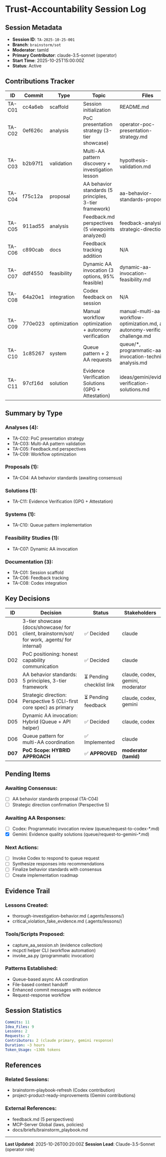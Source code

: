 # Trust-Accountability Session Log

## Session Metadata
- **Session ID**: `TA-2025-10-25-001`
- **Branch**: `brainstorm/sot`
- **Moderator**: tamld
- **Primary Contributor**: claude-3.5-sonnet (operator)
- **Start Time**: 2025-10-25T15:00:00Z
- **Status**: Active

## Contributions Tracker

| ID | Commit | Type | Topic | Files | Status |
|----|--------|------|-------|-------|--------|
| TA-C01 | cc4a6eb | scaffold | Session initialization | README.md | ✅ Complete |
| TA-C02 | 0ef626c | analysis | PoC presentation strategy (3-tier showcase) | operator-poc-presentation-strategy.md | ✅ Complete |
| TA-C03 | b2b97f1 | validation | Multi-AA pattern discovery + investigation lesson | hypothesis-validation.md | ✅ Complete |
| TA-C04 | f75c12a | proposal | AA behavior standards (5 principles, 3-tier framework) | aa-behavior-standards-proposal.md | ⏳ Seeking consensus |
| TA-C05 | 911ad55 | analysis | Feedback.md perspectives (5 viewpoints analyzed) | feedback-analysis-strategic-direction.md | ✅ Complete |
| TA-C06 | c890cab | docs | Feedback tracking addition | N/A | ✅ Complete |
| TA-C07 | ddf4550 | feasibility | Dynamic AA invocation (3 options, 95% feasible) | dynamic-aa-invocation-feasibility.md | ✅ Complete |
| TA-C08 | 64a20e1 | integration | Codex feedback on session | N/A | ✅ Complete |
| TA-C09 | 770e023 | optimization | Manual workflow optimization + autonomy verification | manual-multi-aa-workflow-optimization.md, aa-autonomy-verification-challenge.md | ✅ Complete |
| TA-C10 | 1c85267 | system | Queue pattern + 2 AA requests | queue/*, programmatic-aa-invocation-technical-analysis.md | ⏳ Awaiting responses |
| TA-C11 | 97cf16d | solution | Evidence Verification Solutions (GPG + Attestation) | ideas/gemini/evidence-verification-solutions.md | ✅ Complete |

## Summary by Type

### Analyses (4):
- TA-C02: PoC presentation strategy
- TA-C03: Multi-AA pattern validation
- TA-C05: Feedback.md perspectives
- TA-C09: Workflow optimization

### Proposals (1):
- TA-C04: AA behavior standards (awaiting consensus)

### Solutions (1):
- TA-C11: Evidence Verification (GPG + Attestation)

### Systems (1):
- TA-C10: Queue pattern implementation

### Feasibility Studies (1):
- TA-C07: Dynamic AA invocation

### Documentation (3):
- TA-C01: Session scaffold
- TA-C06: Feedback tracking
- TA-C08: Codex integration

## Key Decisions

| ID | Decision | Status | Stakeholders |
|----|----------|--------|--------------|
| D01 | 3-tier showcase (docs/showcase/ for client, brainstorm/sot/ for work, .agents/ for internal) | ✅ Decided | claude |
| D02 | PoC positioning: honest capability communication | ✅ Decided | claude |
| D03 | AA behavior standards: 5 principles, 3-tier framework | ⏳ Pending checklist link | claude, codex, gemini, moderator |
| D04 | Strategic direction: Perspective 5 (CLI-first core spec) as primary | ⏳ Pending feedback | claude, codex, gemini |
| D05 | Dynamic AA invocation: Hybrid (Queue + API helper) | ✅ Decided | claude, codex |
| D06 | Queue pattern for multi-AA coordination | ✅ Implemented | claude |
| **D07** | **PoC Scope: HYBRID APPROACH** | ✅ **APPROVED** | **moderator (tamld)** |

## Pending Items

### Awaiting Consensus:
- [ ] AA behavior standards proposal (TA-C04)
- [ ] Strategic direction confirmation (Perspective 5)

### Awaiting AA Responses:
- [ ] Codex: Programmatic invocation review (queue/request-to-codex-*.md)
- [x] Gemini: Evidence quality solutions (queue/request-to-gemini-*.md)

### Next Actions:
- [ ] Invoke Codex to respond to queue request
- [ ] Synthesize responses into recommendations
- [ ] Finalize behavior standards with consensus
- [ ] Create implementation roadmap

## Evidence Trail

### Lessons Created:
- thorough-investigation-behavior.md (.agents/lessons/)
- critical_violation_fake_evidence.md (.agents/lessons/)

### Tools/Scripts Proposed:
- capture_aa_session.sh (evidence collection)
- mcpctl helper CLI (workflow automation)
- invoke_aa.py (programmatic invocation)

### Patterns Established:
- Queue-based async AA coordination
- File-based context handoff
- Enhanced commit messages with evidence
- Request-response workflow

## Session Statistics

```yaml
Commits: 11
Idea_Files: 9
Lessons: 2
Requests: 2
Contributors: 2 (claude primary, gemini response)
Duration: ~3 hours
Token_Usage: ~130k tokens
```

## References

### Related Sessions:
- brainstorm-playbook-refresh (Codex contribution)
- project-product-ready-improvements (Gemini contributions)

### External References:
- feedback.md (5 perspectives)
- MCP-Server Global (laws, policies)
- docs/briefs/brainstorm_playbook.md

---
**Last Updated**: 2025-10-26T00:20:00Z
**Session Lead**: Claude-3.5-Sonnet (operator role)